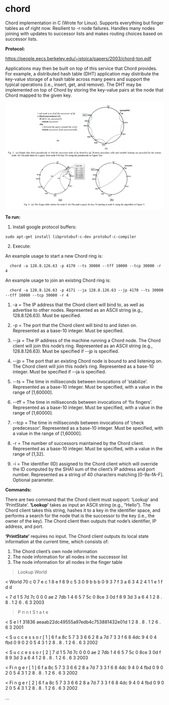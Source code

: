 # chord
Chord implementation in C (Wrote for Linux). Supports everything but finger tables as of right now. Resilient to -r node failures. Handles many nodes joining with updates to successor lists and makes routing choices based on successor lists.

**Protocol:**

https://people.eecs.berkeley.edu/~istoica/papers/2003/chord-ton.pdf

Applications may then be built on top of this service that Chord provides. For example, a
distributed hash table (DHT) application may distribute the key-value storage of a hash table
across many peers and support the typical operations (i.e., insert, get, and remove). The DHT
may be implemented on top of Chord by storing the key-value pairs at the node that Chord mapped
to the given key.

![GitHub Logo](/chord.png)

**To run:**

  1) Install google protocol buffers:
  
    sudo apt-get install libprotobuf-c-dev protobuf-c-compiler
    
  2) Execute:
  
   An example usage to start a new Chord ring is:
    
      chord -a 128.8.126.63 -p 4170 --ts 30000 --tff 10000 --tcp 30000 -r 4
    
   An example usage to join an existing Chord ring is:
    
      chord -a 128.8.126.63 -p 4171 --ja 128.8.126.63 --jp 4170 --ts 30000 --tff 10000 --tcp 30000 -r 4
    
   1. -a <String> = The IP address that the Chord client will bind to, as well as advertise to
    other nodes. Represented as an ASCII string (e.g., 128.8.126.63). Must be specified.
    
   2. -p <Number> = The port that the Chord client will bind to and listen on. Represented as
    a base-10 integer. Must be specified.
    
   3. --ja <String> = The IP address of the machine running a Chord node. The Chord client
    will join this node’s ring. Represented as an ASCII string (e.g., 128.8.126.63). Must be
    specified if --jp is specified.
    
   4. --jp <Number> = The port that an existing Chord node is bound to and listening on. The
    Chord client will join this node’s ring. Represented as a base-10 integer. Must be specified if
    --ja is specified.
    
   5. --ts <Number> = The time in milliseconds between invocations of ‘stabilize’. Represented
    as a base-10 integer. Must be specified, with a value in the range of [1,60000].
    
   6. --tff <Number> = The time in milliseconds between invocations of ‘fix fingers’. Represented as a base-10 integer. Must        be specified, with a value in the range of [1,60000].
    
   7. --tcp <Number> = The time in milliseconds between invocations of ‘check predecessor’.
    Represented as a base-10 integer. Must be specified, with a value in the range of [1,60000].
    
   8. -r <Number> = The number of successors maintained by the Chord client. Represented as
    a base-10 integer. Must be specified, with a value in the range of [1,32].
    
   9. -i <String> = The identifier (ID) assigned to the Chord client which will override the ID
    computed by the SHA1 sum of the client’s IP address and port number. Represented as a
    string of 40 characters matching [0-9a-fA-F]. Optional parameter.
  
  **Commands:**
  
  There are two command that the Chord client must support: ‘Lookup’ and ‘PrintState’.
  **‘Lookup’** takes as input an ASCII string (e.g., “Hello”). The Chord client takes this string,
  hashes it to a key in the identifier space, and performs a search for the node that is the successor
  to the key (i.e., the owner of the key). The Chord client then outputs that node’s identifier, IP
  address, and port.
  
  **‘PrintState’** requires no input. The Chord client outputs its local state information at the
  current time, which consists of:
  1. The Chord client’s own node information
  2. The node information for all nodes in the successor list
  3. The node information for all nodes in the finger table
  
  >Lookup World
  
  < World 70 c 0 7 e c 1 8 e f 8 9 c 5 3 0 9 b b b 0 9 3 7 f 3 a 6 3 4 2 4 1 1 e 1 f d d
  
  < 7 d 1 5 7d 7c 0 0 0 ae 2 7db 1 4 6 5 7 5c 0 8ce 3 0d f 8 9 3d 3 a 6 4 1 2 8 . 8 . 1 2 6 . 6 3 2003
  
  >P ri n t S t a t e
  
  < S e l f 31836 aeaab22dc49555a97edb4c753881432e01d 1 2 8 . 8 . 1 2 6 . 6 3 2001
  
  < S u c c e s s o r [ 1 ] 6 f a 8c 5 7 3 3 6 6 2 8 a 7d 7 3 3 f 6 8 4dc 9 4 0 4 fbd 0 9 0 2 0 5 4 3 1 2 8 . 8 . 1 2 6 . 6 3   2002
  
  < S u c c e s s o r [ 2 ] 7 d 1 5 7d 7c 0 0 0 ae 2 7db 1 4 6 5 7 5c 0 8ce 3 0d f 8 9 3d 3 a 6 4 1 2 8 . 8 . 1 2 6 . 6 3 2003
  
  < Fi n g e r [ 1 ] 6 f a 8c 5 7 3 3 6 6 2 8 a 7d 7 3 3 f 6 8 4dc 9 4 0 4 fbd 0 9 0 2 0 5 4 3 1 2 8 . 8 . 1 2 6 . 6 3 2002
  
  < Fi n g e r [ 2 ] 6 f a 8c 5 7 3 3 6 6 2 8 a 7d 7 3 3 f 6 8 4dc 9 4 0 4 fbd 0 9 0 2 0 5 4 3 1 2 8 . 8 . 1 2 6 . 6 3 2002
  
  ...
  
    
